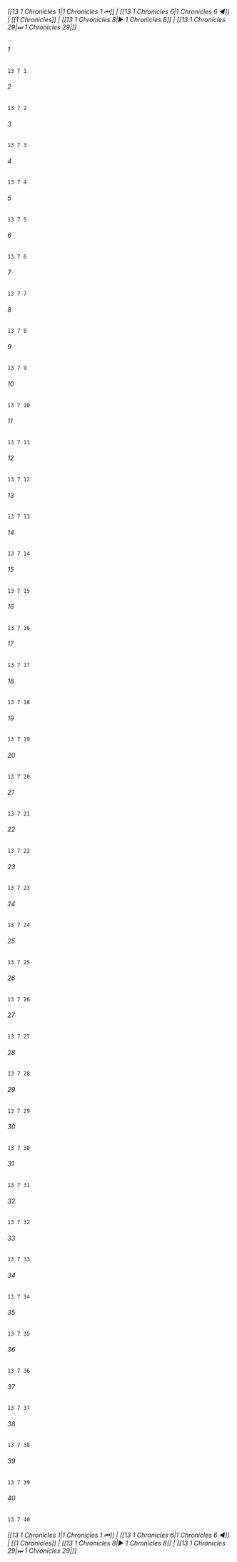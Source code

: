 
###### [[13 1 Chronicles 1|1 Chronicles 1 ⏮]] | [[13 1 Chronicles 6|1 Chronicles 6 ◀]] | [[1 Chronicles]] | [[13 1 Chronicles 8|▶ 1 Chronicles 8]] | [[13 1 Chronicles 29|⏭ 1 Chronicles 29|]]

###### 1
``` verse
13 7 1 
```
###### 2
``` verse
13 7 2 
```
###### 3
``` verse
13 7 3 
```
###### 4
``` verse
13 7 4 
```
###### 5
``` verse
13 7 5 
```
###### 6
``` verse
13 7 6 
```
###### 7
``` verse
13 7 7 
```
###### 8
``` verse
13 7 8 
```
###### 9
``` verse
13 7 9 
```
###### 10
``` verse
13 7 10 
```
###### 11
``` verse
13 7 11 
```
###### 12
``` verse
13 7 12 
```
###### 13
``` verse
13 7 13 
```
###### 14
``` verse
13 7 14 
```
###### 15
``` verse
13 7 15 
```
###### 16
``` verse
13 7 16 
```
###### 17
``` verse
13 7 17 
```
###### 18
``` verse
13 7 18 
```
###### 19
``` verse
13 7 19 
```
###### 20
``` verse
13 7 20 
```
###### 21
``` verse
13 7 21 
```
###### 22
``` verse
13 7 22 
```
###### 23
``` verse
13 7 23 
```
###### 24
``` verse
13 7 24 
```
###### 25
``` verse
13 7 25 
```
###### 26
``` verse
13 7 26 
```
###### 27
``` verse
13 7 27 
```
###### 28
``` verse
13 7 28 
```
###### 29
``` verse
13 7 29 
```
###### 30
``` verse
13 7 30 
```
###### 31
``` verse
13 7 31 
```
###### 32
``` verse
13 7 32 
```
###### 33
``` verse
13 7 33 
```
###### 34
``` verse
13 7 34 
```
###### 35
``` verse
13 7 35 
```
###### 36
``` verse
13 7 36 
```
###### 37
``` verse
13 7 37 
```
###### 38
``` verse
13 7 38 
```
###### 39
``` verse
13 7 39 
```
###### 40
``` verse
13 7 40 
```

###### [[13 1 Chronicles 1|1 Chronicles 1 ⏮]] | [[13 1 Chronicles 6|1 Chronicles 6 ◀]] | [[1 Chronicles]] | [[13 1 Chronicles 8|▶ 1 Chronicles 8]] | [[13 1 Chronicles 29|⏭ 1 Chronicles 29|]]

